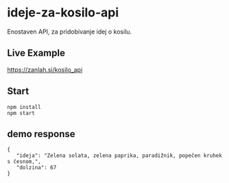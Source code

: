 # ideje-za-kosilo-api
Enostaven API, za pridobivanje idej o kosilu.


## Live Example
https://zanlah.si/kosilo_api


## Start 
```
npm install
npm start
```


## demo response
```
{
   "ideja": "Zelena solata, zelena paprika, paradižnik, popečen kruhek s česnom,",
   "dolzina": 67
}
```
